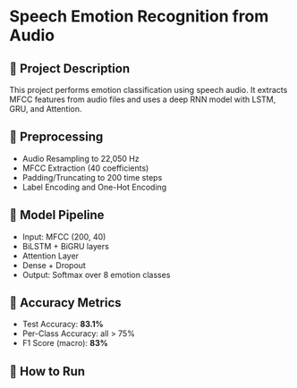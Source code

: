 # Speech Emotion Recognition from Audio

## 📌 Project Description
This project performs emotion classification using speech audio. It extracts MFCC features from audio files and uses a deep RNN model with LSTM, GRU, and Attention.

## 🔧 Preprocessing
- Audio Resampling to 22,050 Hz
- MFCC Extraction (40 coefficients)
- Padding/Truncating to 200 time steps
- Label Encoding and One-Hot Encoding

## 🧠 Model Pipeline
- Input: MFCC (200, 40)
- BiLSTM + BiGRU layers
- Attention Layer
- Dense + Dropout
- Output: Softmax over 8 emotion classes

## 🎯 Accuracy Metrics
- Test Accuracy: **83.1%**
- Per-Class Accuracy: all > 75%
- F1 Score (macro): **83%**

## 🧪 How to Run
